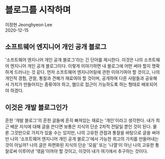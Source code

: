 # 블로그를 시작하며

이정현 Jeonghyeon Lee  
2020-12-15

## 소프트웨어 엔지니어 개인 공개 블로그

'소프트웨어 엔지니어 개인 공개 블로그'라는 긴 단어를 제시한다. 이것은 나의 소프트웨어 엔지니어 개인 공개 블로그이다. 이렇게 이야기하면 내 블로그에 어떤 써야 할지 명확하게 드러나는 것 같다. 먼저 소프트웨어 엔지니어링에 관한 이야기여야 할 것이고, 나의 개인적 경험, 관찰, 통찰과 견해가 재료여야 할 것이며, 공개하여 다른 사람들과 공유해서 가치가 만들어지는 종류여야 하고, 웹으로 접근이 가능하도록 하는 형태로 배포되어야 하겠다.

## 이것은 개발 블로그인가

흔한 '개발 블로그'의 흔한 글들에 흔히 빠져있는 재료는 '개인'이라고 생각한다. 내가 최근 배운 지식에 대해 글을 쓴다면 보통은 지식의 단순 2차적 전달일 뿐인 것이 된다. 물론 그것만으로 가치가 있을 수는 있지만, 나의 고유한 관점과 통찰을 바탕으로 글을 써야만 나의 '소프트웨어 엔지니어 개인 공개 블로그'에서 가능한 최고의 가치를 만들어내는 것이 아닐까? 나의 글은 파편화된 지식의 단순 '모음' 또는 '나열'이 아닌 나의 고유한 통찰로써 이루어낸 '엮음'이어야 할 것이고, 이것이 내가 여기에서 추구하는 것이다.
